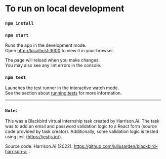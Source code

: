 # To run on local development
### `npm install`
### `npm start`

Runs the app in the development mode.\
Open [http://localhost:3000](http://localhost:3000) to view it in your browser.

The page will reload when you make changes.\
You may also see any lint errors in the console.

### `npm test`

Launches the test runner in the interactive watch mode.\
See the section about [running tests](https://facebook.github.io/create-react-app/docs/running-tests) for more information.

_______________________________________________________________

### `Note`: 

This was a Blackbird virtual internship task created by Harrison.Ai. The task was to add an email and password validation logic to a React form (source code provided by task creator). Additionally, some validation logic is tested using jest (https://jestjs.io/).

Source code:
Harrison.Ai (2022). https://github.com/juliusarden/blackbird-harrison-ai .

